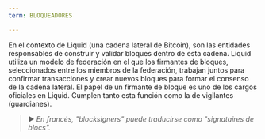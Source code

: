 ```yaml
---
term: BLOQUEADORES

---
```

En el contexto de Liquid (una cadena lateral de Bitcoin), son las entidades responsables de construir y validar bloques dentro de esta cadena. Liquid utiliza un modelo de federación en el que los firmantes de bloques, seleccionados entre los miembros de la federación, trabajan juntos para confirmar transacciones y crear nuevos bloques para formar el consenso de la cadena lateral. El papel de un firmante de bloque es uno de los cargos oficiales en Liquid. Cumplen tanto esta función como la de vigilantes (guardianes).

> ► *En francés, "blocksigners" puede traducirse como "signataires de blocs".*